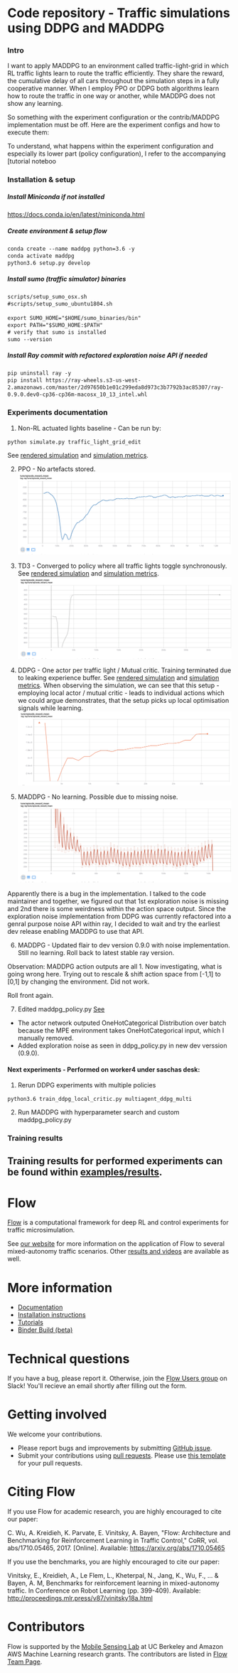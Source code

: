 # Code repository - Traffic simulations using DDPG and MADDPG

### Intro
I want to apply MADDPG to an environment called traffic-light-grid in which RL traffic lights learn to route the traffic efficiently. They share the reward, the cumulative delay of all cars throughout the simulation steps in a fully cooperative manner. When I employ PPO or DDPG both algorithms learn how to route the traffic in one way or another, while MADDPG does not show any learning.

So something with the experiment configuration or the contrib/MADDPG implementation must be off.
Here are the experiment configs and how to execute them:

To understand, what happens within the experiment configuration and especially its lower part (policy configuration), I refer to the accompanying [tutorial noteboo

### Installation & setup

##### Install Miniconda if not installed
https://docs.conda.io/en/latest/miniconda.html

##### Create environment & setup flow
```shell
conda create --name maddpg python=3.6 -y
conda activate maddpg
python3.6 setup.py develop
```

##### Install sumo (traffic simulator) binaries
```shell
scripts/setup_sumo_osx.sh
#scripts/setup_sumo_ubuntu1804.sh

export SUMO_HOME="$HOME/sumo_binaries/bin"
export PATH="$SUMO_HOME:$PATH"     
# verify that sumo is installed
sumo --version
```

##### Install Ray commit with refactored exploration noise API if needed
```shell
pip uninstall ray -y
pip install https://ray-wheels.s3-us-west-2.amazonaws.com/master/2d97650b1e01c299eda8d973c3b7792b3ac85307/ray-0.9.0.dev0-cp36-cp36m-macosx_10_13_intel.whl
```

### Experiments documentation
1. Non-RL actuated lights baseline - Can be run by:
```shell
python simulate.py traffic_light_grid_edit
```
See [rendered simulation](examples/results/renderings/baseline.mov) and [simulation metrics](examples/results/simulation_metrics/baseline.txt).

2. PPO - No artefacts stored.
![See](examples/results/screen_shots/ppo.png)

3. TD3 - Converged to policy where all traffic lights toggle synchronously.
See [rendered simulation](examples/results/renderings/td3.mov) and [simulation metrics](examples/results/simulation_metrics/td3_225.txt).
![See](examples/results/screen_shots/td3.png)

4. DDPG - One actor per traffic light / Mutual critic. Training terminated due to leaking experience buffer. See [rendered simulation](examples/results/renderings/ddpg_multi_policy.mov) and [simulation metrics](examples/results/simulation_metrics/ddpg_multi_agent_25.txt). When observing the simulation, we can see that this setup - employing local actor / mutual critic - leads to individual actions which we could argue demonstrates, that the setup picks up local optimisation signals while learning.
![See](examples/results/screen_shots/ddpg_with_local_policies.png)

5. MADDPG - No learning. Possible due to missing noise.
![See](examples/results/screen_shots/maddpg.png)

Apparently there is a bug in the implementation. I talked to the code maintainer and together, we figured out that 1st exploration noise is missing and 2nd there is some weirdness within the action space output. Since the exploration noise implementation from DDPG was currently refactored into a genral purpose noise API within ray, I decided to wait and try the earliest dev release enabling MADDPG to use that API.

6. MADDPG - Updated flair to dev version 0.9.0 with noise implementation. Still no learning. Roll back to latest stable ray version.

Observation: MADDPG action outputs are all 1. Now investigating, what is going wrong here.
Trying out to rescale & shift action space from [-1,1] to [0,1] by changing the environment. Did not work.

Roll front again.

7. Edited maddpg_policy.py
[See](maddpg_policy.py)

* The actor network outputed OneHotCategorical Distribution over batch because the MPE environment takes OneHotCategorical input, which I manually removed.
* Added exploration noise as seen in ddpg_policy.py in new dev verssion (0.9.0).

#### Next experiments - Performed on worker4 under saschas desk:
1. Rerun DDPG experiments with multiple policies
```shell
python3.6 train_ddpg_local_critic.py multiagent_ddpg_multi
```
2. Run MADDPG with hyperparameter search and custom maddpg_policy.py

### Training results
Training results for performed experiments can be found within [examples/results](examples/results).
------------------------------------------------------------------------------------------------------------------------------
# Flow

[Flow](https://flow-project.github.io/) is a computational framework for deep RL and control experiments for traffic microsimulation.

See [our website](https://flow-project.github.io/) for more information on the application of Flow to several mixed-autonomy traffic scenarios. Other [results and videos](https://sites.google.com/view/ieee-tro-flow/home) are available as well.

# More information

- [Documentation](https://flow.readthedocs.org/en/latest/)
- [Installation instructions](http://flow.readthedocs.io/en/latest/flow_setup.html)
- [Tutorials](https://github.com/flow-project/flow/tree/master/tutorials)
- [Binder Build (beta)](https://mybinder.org/v2/gh/flow-project/flow/binder)

# Technical questions

If you have a bug, please report it. Otherwise, join the [Flow Users group](https://forms.gle/CuVBu6QtX3dfNaxz6) on Slack! You'll recieve an email shortly after filling out the form.

# Getting involved

We welcome your contributions.

- Please report bugs and improvements by submitting [GitHub issue](https://github.com/flow-project/flow/issues).
- Submit your contributions using [pull requests](https://github.com/flow-project/flow/pulls). Please use [this template](https://github.com/flow-project/flow/blob/master/.github/PULL_REQUEST_TEMPLATE.md) for your pull requests.

# Citing Flow

If you use Flow for academic research, you are highly encouraged to cite our paper:

C. Wu, A. Kreidieh, K. Parvate, E. Vinitsky, A. Bayen, "Flow: Architecture and Benchmarking for Reinforcement Learning in Traffic Control," CoRR, vol. abs/1710.05465, 2017. [Online]. Available: https://arxiv.org/abs/1710.05465

If you use the benchmarks, you are highly encouraged to cite our paper:

Vinitsky, E., Kreidieh, A., Le Flem, L., Kheterpal, N., Jang, K., Wu, F., ... & Bayen, A. M,  Benchmarks for reinforcement learning in mixed-autonomy traffic. In Conference on Robot Learning (pp. 399-409). Available: http://proceedings.mlr.press/v87/vinitsky18a.html

# Contributors

Flow is supported by the [Mobile Sensing Lab](http://bayen.eecs.berkeley.edu/) at UC Berkeley and Amazon AWS Machine Learning research grants. The contributors are listed in [Flow Team Page](https://flow-project.github.io/team.html).

